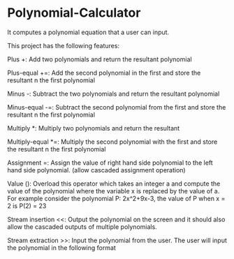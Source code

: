 # Polynomial-Calculator
It computes a polynomial equation that a user can input.

This project has the following features:

Plus +: Add two polynomials and return the resultant polynomial

Plus-equal +=: Add the second polynomial in the first and store the resultant n the first polynomial

Minus -: Subtract the two polynomials and return the resultant polynomial

Minus-equal -=: Subtract the second polynomial from the first and store the resultant n the first polynomial

Multiply *: Multiply two polynomials and return the resultant

Multiply-equal *=: Multiply the second polynomial with the first and store the resultant n the first polynomial

Assignment =: Assign the value of right hand side polynomial to the left hand side polynomial. (allow cascaded
assignment operation)

Value (): Overload this operator which takes an integer a and compute the value of the polynomial where the
variable x is replaced by the value of a. For example consider the polynomial P: 2x^2+9x-3, the value of P when
x = 2 is P(2) = 23

Stream insertion <<: Output the polynomial on the screen and it should also allow the cascaded outputs of
multiple polynomials.

Stream extraction >>: Input the polynomial from the user. The user will input the polynomial in the following
format
